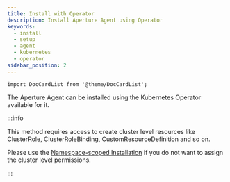 ```yaml
---
title: Install with Operator
description: Install Aperture Agent using Operator
keywords:
  - install
  - setup
  - agent
  - kubernetes
  - operator
sidebar_position: 2
---
```


```mdx-code-block
import DocCardList from '@theme/DocCardList';
```

The Aperture Agent can be installed using the Kubernetes Operator available for
it.

:::info

This method requires access to create cluster level resources like ClusterRole,
ClusterRoleBinding, CustomResourceDefinition and so on.

Please use the
[Namespace-scoped Installation](/get-started/installation/agent/kubernetes/namespace-scoped/namespace-scoped.md)
if you do not want to assign the cluster level permissions.

:::

<DocCardList />
